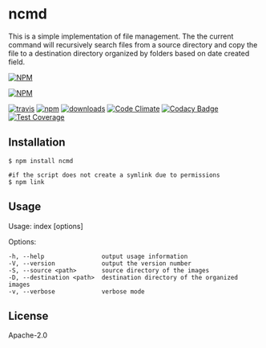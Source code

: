 # ncmd

This is a simple implementation of file management. The the current command will recursively search files from a source directory and copy the file to a destination directory organized by folders based on date created field.

[![NPM](https://nodei.co/npm/ncmd.png?downloads=true)](https://nodei.co/npm/ncmd/)

[![NPM](https://nodei.co/npm-dl/ncmd.png?months=3&height=3)](https://nodei.co/npm/ncmd/)

[![travis][travis-image]][travis-url]
[![npm][npm-image]][npm-url]
[![downloads][downloads-image]][downloads-url]
[![Code Climate][codeclimate-image]][codeclimate-url]
[![Codacy Badge][codacy-image]][codacy-url]
[![Test Coverage][testcoverage-image]][testcoverage-url]

[travis-image]: https://travis-ci.org/cli-utilities/ncmd.svg?branch=master
[travis-url]: https://travis-ci.org/cli-utilities/ncmd
[npm-image]: https://img.shields.io/npm/l/ncmd.svg
[npm-url]: https://www.npmjs.com/package/ncmd
[downloads-image]: https://img.shields.io/npm/dt/ncmd.svg
[downloads-url]: https://www.npmjs.com/package/ncmd
[codeclimate-image]: https://codeclimate.com/github/cli-utilities/ncmd/badges/gpa.svg
[codeclimate-url]: https://codeclimate.com/github/cli-utilities/ncmd
[codacy-image]: https://api.codacy.com/project/badge/grade/d4a372fb631e48a69d290169660543b8
[codacy-url]: https://www.codacy.com/app/siddhartha-lahiri/ncmd
[testcoverage-image]: https://codeclimate.com/github/cli-utilities/ncmd/badges/coverage.svg
[testcoverage-url]: https://codeclimate.com/github/cli-utilities/ncmd/coverage


## Installation

    $ npm install ncmd
    
    #if the script does not create a symlink due to permissions
    $ npm link

## Usage
  
  Usage: index [options]

  Options:

    -h, --help                output usage information
    -V, --version             output the version number
    -S, --source <path>       source directory of the images
    -D, --destination <path>  destination directory of the organized images
    -v, --verbose             verbose mode

## License

  Apache-2.0
